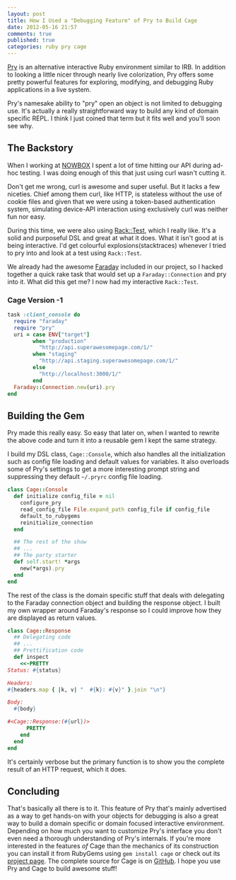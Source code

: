 ```yaml
---
layout: post
title: How I Used a "Debugging Feature" of Pry to Build Cage
date: 2012-05-16 21:57
comments: true
published: true
categories: ruby pry cage
---
```


[Pry](http://pry.github.com) is an alternative interactive Ruby environment
similar to IRB. In addition to looking a little nicer through nearly live
colorization, Pry offers some pretty powerful features for exploring, modifying,
and debugging Ruby applications in a live system.

Pry's namesake ability to "pry" open an object is not limited to debugging use.
It's actually a really straightforward way to build any kind of domain specific
REPL. I think I just coined that term but it fits well and you'll soon see why.

The Backstory
-------------

When I working at [NOWBOX](http://nowbox.com) I spent a lot of time hitting our
API during ad-hoc testing. I was doing enough of this that just using curl
wasn't cutting it.

Don't get me wrong, curl is awesome and super useful. But it lacks a few
niceties. Chief among them curl, like HTTP, is stateless without the use of
cookie files and given that we were using a token-based authentication system,
simulating device-API interaction using exclusively curl was neither fun nor
easy.

During this time, we were also using
[Rack::Test](https://github.com/brynary/rack-test), which I really like. It's a
solid and purposeful DSL and great at what it does. What it isn't good at is
being interactive. I'd get colourful explosions(stacktraces) whenever I tried to
pry into and look at a test using `Rack::Test`.

We already had the awesome [Faraday](https://github.com/technoweenie/faraday)
included in our project, so I hacked together a quick rake task that would set
up a `Faraday::Connection` and pry into it. What did this get me? I now had my
interactive `Rack::Test`.

### Cage Version -1

``` ruby Rakefile
task :client_console do
  require "faraday"
  require "pry"
  uri = case ENV["target"]
        when "production"
          "http://api.superawesomepage.com/1/"
        when "staging"
          "http://api.staging.superawesomepage.com/1/"
        else
          "http://localhost:3000/1/"
        end
  Faraday::Connection.new(uri).pry
end
```

Building the Gem
----------------

Pry made this really easy. So easy that later on, when I wanted to rewrite the
above code and turn it into a reusable gem I kept the same strategy.

I build my DSL class, `Cage::Console`, which also handles all the initialization
such as config file loading and default values for variables. It also overloads
some of Pry's settings to get a more interesting prompt string and suppressing
they default `~/.pryrc` config file loading.

``` ruby lib/cage/console.rb
class Cage::Console
  def initialize config_file = nil
    configure_pry
    read_config_file File.expand_path config_file if config_file
    default_to_rubygems
    reinitialize_connection
  end

  ## The rest of the show
  ## ...
  ## The party starter
  def self.start! *args
    new(*args).pry
  end
end
```

The rest of the class is the domain specific stuff that deals with delegating to
the Faraday connection object and building the response object. I built my own
wrapper around Faraday's response so I could improve how they are displayed as
return values.

``` ruby lib/cage/response.rb
class Cage::Response
  ## Delegating code
  ## ...
  ## Prettification code
  def inspect
    <<-PRETTY
Status: #{status}

Headers:
#{headers.map { |k, v| "  #{k}: #{v}" }.join "\n"}

Body:
  #{body}

#<Cage::Response:(#{url})>
      PRETTY
    end
  end
end
```

It's certainly verbose but the primary function is to show you the complete
result of an HTTP request, which it does.

Concluding
----------

That's  basically all there is to it. This feature of Pry that's mainly
advertised as a way to get hands-on with your objects for debugging is also a
great way to build a domain specific or domain focused interactive environment.
Depending on how much you want to customize Pry's interface you don't even need
a thorough understanding of Pry's internals. If you're more interested in the
features *of* Cage than the mechanics of its construction you can install it
from RubyGems using `gem install cage` or check out its [project page](/cage).
The complete source for Cage is on
[GitHub](https://github.com/nuclearsandwich/cage). I hope you use Pry and Cage
to build awesome stuff!


